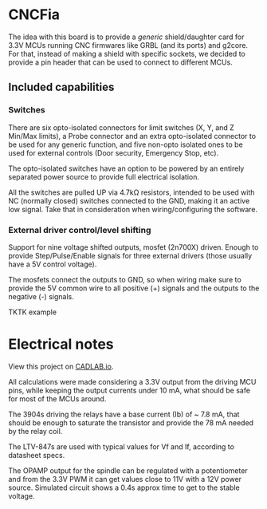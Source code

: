 # CNCFia

The idea with this board is to provide a *generic* shield/daughter card for 3.3V MCUs running CNC firmwares like GRBL (and its ports) and g2core. For that, instead of making a shield with specific sockets, we decided to provide a pin header that can be used to connect to different MCUs.

## Included capabilities

### Switches

There are six opto-isolated connectors for limit switches (X, Y, and Z Min/Max limits), a Probe connector and an extra opto-isolated connector to be used for any generic function, and five non-opto isolated ones to be used for external controls (Door security, Emergency Stop, etc).

The opto-isolated switches have an option to be powered by an entirely separated power source to provide full electrical isolation.

All the switches are pulled UP via 4.7kΩ resistors, intended to be used with NC (normally closed) switches connected to the GND, making it an active low signal. Take that in consideration when wiring/configuring the software.

### External driver control/level shifting

Support for nine voltage shifted outputs, mosfet (2n700X) driven. Enough to provide Step/Pulse/Enable signals for three external drivers (those usually have a 5V control voltage).

The mosfets connect the outputs to GND, so when wiring make sure to provide the 5V common wire to all positive (+) signals and the outputs to the negative (-) signals.

TKTK example 

# Electrical notes

View this project on [CADLAB.io](https://cadlab.io/project/2455). 

All calculations were made considering a 3.3V output from the driving MCU pins, while keeping the output currents under 10 mA, what should be safe for most of the MCUs around.

The 3904s driving the relays have a base current (Ib) of ~ 7.8 mA, that should be enough to saturate the transistor and provide the 78 mA needed by the relay coil.

The LTV-847s are used with typical values for Vf and If, according to datasheet specs.

The OPAMP output for the spindle can be regulated with a potentiometer and from the 3.3V PWM it can get values close to 11V with a 12V power source. Simulated circuit shows a 0.4s approx time to get to the stable voltage.
